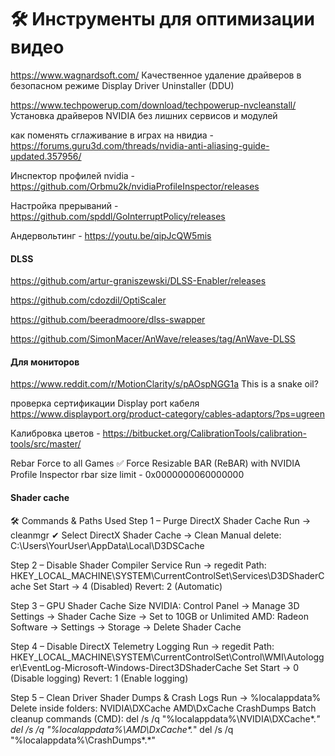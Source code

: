 # 🛠️ **Инструменты для оптимизации видео**  

https://www.wagnardsoft.com/ Качественное удаление драйверов в безопасном режиме Display Driver Uninstaller (DDU) 

https://www.techpowerup.com/download/techpowerup-nvcleanstall/ Установка драйверов NVIDIA без лишних сервисов и модулей

как поменять сглаживание в играх на нвидиа - https://forums.guru3d.com/threads/nvidia-anti-aliasing-guide-updated.357956/

Инспектор профилей nvidia - https://github.com/Orbmu2k/nvidiaProfileInspector/releases

Настройка прерываний - https://github.com/spddl/GoInterruptPolicy/releases

Андервольтинг - https://youtu.be/qipJcQW5mis

#### DLSS
https://github.com/artur-graniszewski/DLSS-Enabler/releases

https://github.com/cdozdil/OptiScaler

https://github.com/beeradmoore/dlss-swapper

https://github.com/SimonMacer/AnWave/releases/tag/AnWave-DLSS

#### Для мониторов
https://www.reddit.com/r/MotionClarity/s/pAOspNGG1a This is a snake oil?

проверка сертификации Display port кабеля
https://www.displayport.org/product-category/cables-adaptors/?ps=ugreen

Калибровка цветов - https://bitbucket.org/CalibrationTools/calibration-tools/src/master/


Rebar Force to all Games
✅ Force Resizable BAR (ReBAR) with NVIDIA Profile Inspector
rbar size limit - 0x0000000060000000 
#### Shader cache

🛠️ Commands & Paths Used
Step 1 – Purge DirectX Shader Cache
Run →
cleanmgr
✔ Select DirectX Shader Cache → Clean
Manual delete:
C:\Users\YourUser\AppData\Local\D3DSCache

Step 2 – Disable Shader Compiler Service
Run →
regedit
Path:
HKEY_LOCAL_MACHINE\SYSTEM\CurrentControlSet\Services\D3DShaderCache
Set Start → 4 (Disabled)
Revert: 2 (Automatic)

Step 3 – GPU Shader Cache Size
NVIDIA: Control Panel → Manage 3D Settings → Shader Cache Size → Set to 10GB or Unlimited
AMD: Radeon Software → Settings → Storage → Delete Shader Cache

Step 4 – Disable DirectX Telemetry Logging
Run →
regedit
Path:
HKEY_LOCAL_MACHINE\SYSTEM\CurrentControlSet\Control\WMI\Autologger\EventLog-Microsoft-Windows-Direct3DShaderCache
Set Start → 0 (Disable logging)
Revert: 1 (Enable logging)

Step 5 – Clean Driver Shader Dumps & Crash Logs
Run →
%localappdata%
Delete inside folders:
NVIDIA\DXCache
AMD\DxCache
CrashDumps
Batch cleanup commands (CMD):
del /s /q "%localappdata%\NVIDIA\DXCache\*.*"
del /s /q "%localappdata%\AMD\DxCache\*.*"
del /s /q "%localappdata%\CrashDumps\*.*"